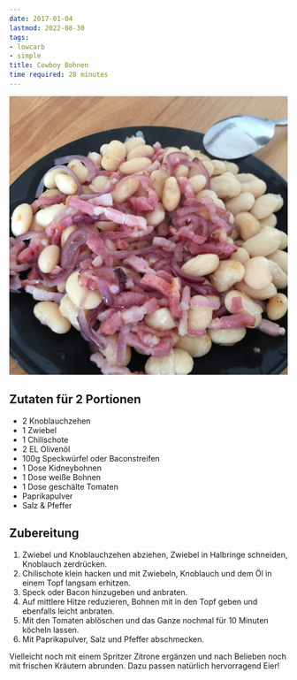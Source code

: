 ```yaml
---
date: 2017-01-04
lastmod: 2022-08-30
tags:
- lowcarb
- simple
title: Cowboy Bohnen
time required: 28 minutes
---
```


![](/img/bohnen-mit-speck.jpg)

## Zutaten für 2 Portionen
- 2 Knoblauchzehen
- 1 Zwiebel
- 1 Chilischote
- 2 EL Olivenöl
- 100g Speckwürfel oder Baconstreifen
- 1 Dose Kidneybohnen
- 1 Dose weiße Bohnen
- 1 Dose geschälte Tomaten
- Paprikapulver
- Salz & Pfeffer

## Zubereitung
1. Zwiebel und Knoblauchzehen abziehen, Zwiebel in Halbringe schneiden, Knoblauch zerdrücken.
2. Chilischote klein hacken und mit Zwiebeln, Knoblauch und dem Öl in einem Topf langsam erhitzen.
3. Speck oder Bacon hinzugeben und anbraten.
4. Auf mittlere Hitze reduzieren, Bohnen mit in den Topf geben und ebenfalls leicht anbraten.
5. Mit den Tomaten ablöschen und das Ganze nochmal für 10 Minuten köcheln lassen.
6. Mit Paprikapulver, Salz und Pfeffer abschmecken.

Vielleicht noch mit einem Spritzer Zitrone ergänzen und nach Belieben noch mit frischen Kräutern abrunden. Dazu passen natürlich hervorragend Eier!
